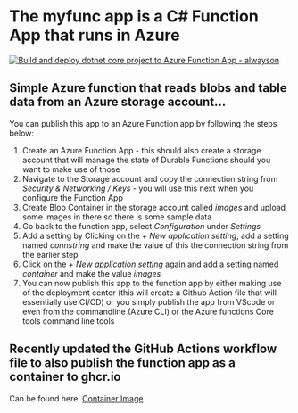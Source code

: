 # The myfunc app is a C# Function App that runs in Azure

[![Build and deploy dotnet core project to Azure Function App - alwayson](https://github.com/sayedimac/myfunc/actions/workflows/main_alwayson.yml/badge.svg)](https://github.com/sayedimac/myfunc/actions/workflows/main_alwayson.yml)

## Simple Azure function that reads blobs and table data from an Azure storage account...
You can publish this app to an Azure Function app by following the steps below:

1. Create an Azure Function App  - this should also create a storage account that will manage the state of Durable Functions should you want to make use of those
2. Navigate to the Storage account and copy the connection string from *Security & Networking / Keys* - you will use this next when you configure the Function App
3. Create Blob Container in the storage account called *images* and upload some images in there so there is some sample data  
4. Go back to the function app, select *Configuration* under *Settings*
5. Add a setting by Clicking on the *+ New application setting*, add a setting named *connstring* and make the value of this the connection string from the earlier step
6. Click on the *+ New application setting* again and add a setting named *container* and make the value *images*
7. You can now publish this app to the function app by either making use of the deployment center (this will create a Github Action file that will essentially use CI/CD) or you simply publish the app from VScode or even from the commandline (Azure CLI) or the Azure functions Core tools command line tools   

## Recently updated the GitHub Actions workflow file to also publish the function app as a container to ghcr.io
Can be found here: [Container Image](https://github.com/sayedimac/myfunc/pkgs/container/myfunc)

